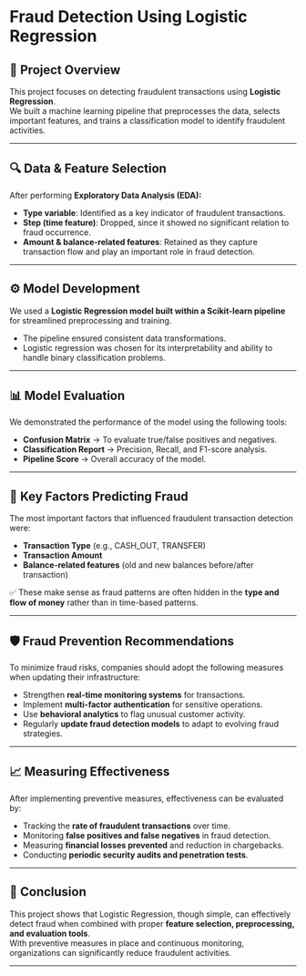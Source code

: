 # Fraud Detection Using Logistic Regression  

## 📌 Project Overview  
This project focuses on detecting fraudulent transactions using **Logistic Regression**.  
We built a machine learning pipeline that preprocesses the data, selects important features, and trains a classification model to identify fraudulent activities.  

---

## 🔍 Data & Feature Selection  
After performing **Exploratory Data Analysis (EDA):**  
- **Type variable**: Identified as a key indicator of fraudulent transactions.  
- **Step (time feature)**: Dropped, since it showed no significant relation to fraud occurrence.  
- **Amount & balance-related features**: Retained as they capture transaction flow and play an important role in fraud detection.  

---

## ⚙️ Model Development  
We used a **Logistic Regression model built within a Scikit-learn pipeline** for streamlined preprocessing and training.  
- The pipeline ensured consistent data transformations.  
- Logistic regression was chosen for its interpretability and ability to handle binary classification problems.  

---

## 📊 Model Evaluation  
We demonstrated the performance of the model using the following tools:  
- **Confusion Matrix** → To evaluate true/false positives and negatives.  
- **Classification Report** → Precision, Recall, and F1-score analysis.  
- **Pipeline Score** → Overall accuracy of the model.  

---

## 🔑 Key Factors Predicting Fraud  
The most important factors that influenced fraudulent transaction detection were:  
- **Transaction Type** (e.g., CASH_OUT, TRANSFER)  
- **Transaction Amount**  
- **Balance-related features** (old and new balances before/after transaction)  

✅ These make sense as fraud patterns are often hidden in the **type and flow of money** rather than in time-based patterns.  

---

## 🛡️ Fraud Prevention Recommendations  
To minimize fraud risks, companies should adopt the following measures when updating their infrastructure:  
- Strengthen **real-time monitoring systems** for transactions.  
- Implement **multi-factor authentication** for sensitive operations.  
- Use **behavioral analytics** to flag unusual customer activity.  
- Regularly **update fraud detection models** to adapt to evolving fraud strategies.  

---

## 📈 Measuring Effectiveness  
After implementing preventive measures, effectiveness can be evaluated by:  
- Tracking the **rate of fraudulent transactions** over time.  
- Monitoring **false positives and false negatives** in fraud detection.  
- Measuring **financial losses prevented** and reduction in chargebacks.  
- Conducting **periodic security audits and penetration tests**.  

---

## 🚀 Conclusion  
This project shows that Logistic Regression, though simple, can effectively detect fraud when combined with proper **feature selection, preprocessing, and evaluation tools**.  
With preventive measures in place and continuous monitoring, organizations can significantly reduce fraudulent activities.  

---
